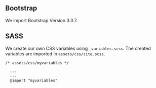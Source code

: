 ## Bootstrap

We import Bootstrap Version 3.3.7.

## SASS

We create our own CSS variables using <code>_variables.scss</code>.
The created variables are imported in `assets/css/site.scss`.

```jekyll
/* assets/css/myvariables */

  ---
  ---
  @import "myvariables"

```
